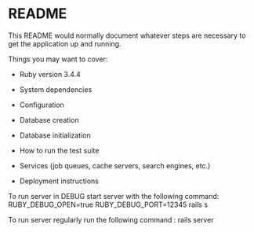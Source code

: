 # README

This README would normally document whatever steps are necessary to get the
application up and running.

Things you may want to cover:

* Ruby version 3.4.4

* System dependencies

* Configuration

* Database creation

* Database initialization

* How to run the test suite

* Services (job queues, cache servers, search engines, etc.)

* Deployment instructions

To run server in DEBUG start server with the following command: RUBY_DEBUG_OPEN=true RUBY_DEBUG_PORT=12345 rails s

To run server regularly run the following command :
rails server
